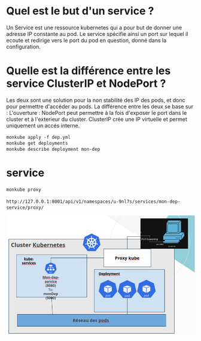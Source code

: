 # Quel est le but d'un service ?
Un Service est une ressource kubernetes qui a pour but de donner une adresse IP constante au pod. Le service spécifie ainsi un port sur lequel il ecoute et redirige vers le port du pod en question, donné dans la configuration. 

# Quelle est la différence entre les service ClusterIP et NodePort ?
Les deux sont une solution pour la non stabilité des IP des pods, et donc pour permettre d'accéder au pods. La différence entre les deux se base sur : 
L'ouverture : NodePort peut permettre à la fois d'exposer le port dans le cluster et à l'exterieur du cluster. ClusterIP crée une IP virtuelle et permet uniquement un accés interne. 



```
monkube apply -f dep.yml
monkube get deployments
monkube describe deployment mon-dep
```


# service
```
monkube proxy

http://127.0.0.1:8001/api/v1/namespaces/u-9nl7s/services/mon-dep-service/proxy/

```

![alt text](image.png)
